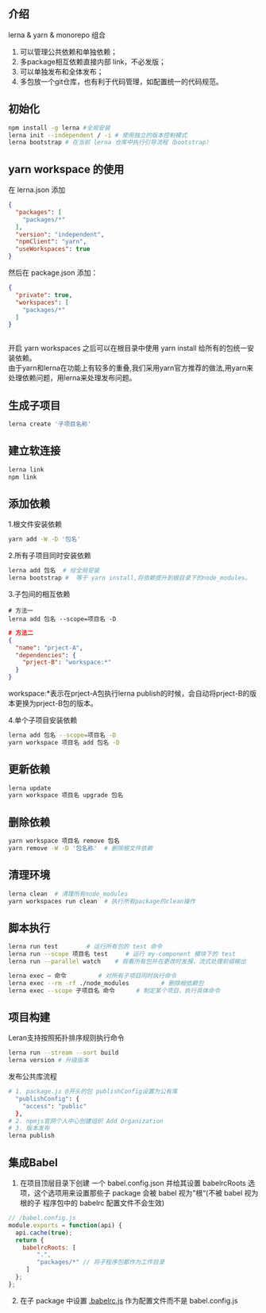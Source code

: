 
## 介绍
lerna & yarn & monorepo 组合
1. 可以管理公共依赖和单独依赖；
2. 多package相互依赖直接内部 link，不必发版；
3. 可以单独发布和全体发布；
4. 多包放一个git仓库，也有利于代码管理，如配置统一的代码规范。

## 初始化
``` bash
npm install -g lerna #全局安装 
lerna init --independent / -i # 使用独立的版本控制模式
lerna bootstrap # 在当前 lerna 仓库中执行引导流程（bootstrap）
```

## yarn workspace 的使用
在 lerna.json 添加
``` json
{
  "packages": [
    "packages/*"
  ],
  "version": "independent",
  "npmClient": "yarn",
  "useWorkspaces": true
}
```
然后在 package.json 添加：
``` json
{
  "private": true,
  "workspaces": [
    "packages/*"
  ]
}
 
```
开启 yarn workspaces 之后可以在根目录中使用 yarn install 给所有的包统一安装依赖。  
由于yarn和lerna在功能上有较多的重叠,我们采用yarn官方推荐的做法,用yarn来处理依赖问题，用lerna来处理发布问题。

## 生成子项目
``` bash
lerna create '子项目名称'
```

## 建立软连接
``` bash
lerna link
npm link
```

## 添加依赖
1.根文件安装依赖
``` bash
yarn add -W -D '包名'
```

2.所有子项目同时安装依赖
``` bash
lerna add 包名  # 给全局安装
lerna bootstrap #  等于 yarn install,将依赖提升到根目录下的node_modules。
```
3.子包间的相互依赖
```base
# 方法一
lerna add 包名 --scope=项目名 -D
```
```json
# 方法二
{
  "name": "prject-A",
  "dependencies": {
    "prject-B": "workspace:*"
  }
}
```
workspace:*表示在prject-A包执行lerna publish的时候，会自动将prject-B的版本更换为prject-B包的版本。

4.单个子项目安装依赖
``` bash
lerna add 包名 --scope=项目名 -D
yarn workspace 项目名 add 包名 -D
```

## 更新依赖
``` bash
lerna update
yarn workspace 项目名 upgrade 包名
```

## 删除依赖
``` bash
yarn workspace 项目名 remove 包名
yarn remove -W -D '包名称'  # 删除根文件依赖
```

## 清理环境
``` bash
lerna clean  # 清理所有node_modules
yarn workspaces run clean  # 执行所有package的clean操作
```

## 脚本执行
``` bash
lerna run test        # 运行所有包的 test 命令
lerna run --scope 项目名 test     # 运行 my-component 模块下的 test
lerna run --parallel watch    # 观看所有包并在更改时发报，流式处理前缀输出

lerna exec – 命令         # 对所有子项目同时执行命令
lerna exec --rm -rf ./node_modules         # 删除根依赖包
lerna exec --scope 子项目名 命令      # 制定某个项目，执行具体命令
```
## 项目构建
Leran支持按照拓扑排序规则执行命令
``` bash
lerna run --stream --sort build
lerna version # 升级版本
```
发布公共库流程
``` bash
# 1. package.js @开头的包 publishConfig设置为公有库
  "publishConfig": {
    "access": "public"
  },
# 2. npmjs官网个人中心创建组织 Add Organization
# 3. 版本发布
lerna publish 
```
## 集成Babel
1. 在项目顶层目录下创建 一个 babel.config.json 并给其设置 babelrcRoots 选项，这个选项用来设置那些子 package 会被 babel 视为"根“(不被 babel 视为根的子 程序包中的 babelrc 配置文件不会生效)
```js
// /babel.config.js
module.exports = function(api) {
  api.cache(true);
  return { 
    babelrcRoots: [
        ".",
        "packages/*" // 将子程序包都作为工作目录
     ] 
  };
};
```
2. 在子 package 中设置 [.babelrc.js](/rollup/info.html#配置-babelrc配置文件) 作为配置文件而不是 babel.config.js